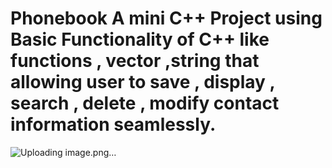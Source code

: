 # Phonebook A mini C++ Project using Basic Functionality of C++ like functions , vector ,string that allowing user to save , display , search , delete , modify contact information seamlessly.
![Uploading image.png…]()
